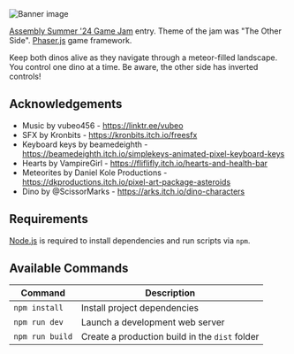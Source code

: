  <img src="https://double-dino-dash.surge.sh/banner.png" alt="Banner image">

[Assembly Summer '24 Game Jam](https://www.finnishgamejam.com/category/assembly/) entry. Theme of the jam was "The Other Side". [Phaser.js](https://phaser.io/) game framework.

Keep both dinos alive as they navigate through a meteor-filled landscape. You control one dino at a time. Be aware, the other side has inverted controls!

## Acknowledgements

-  Music by vubeo456 - https://linktr.ee/vubeo
-  SFX by Kronbits - https://kronbits.itch.io/freesfx
-  Keyboard keys by beamedeighth - https://beamedeighth.itch.io/simplekeys-animated-pixel-keyboard-keys
-  Hearts by VampireGirl - https://fliflifly.itch.io/hearts-and-health-bar
-  Meteorites by Daniel Kole Productions - https://dkproductions.itch.io/pixel-art-package-asteroids
-  Dino by @ScissorMarks - https://arks.itch.io/dino-characters

## Requirements

[Node.js](https://nodejs.org) is required to install dependencies and run scripts via `npm`.

## Available Commands

| Command         | Description                                    |
| --------------- | ---------------------------------------------- |
| `npm install`   | Install project dependencies                   |
| `npm run dev`   | Launch a development web server                |
| `npm run build` | Create a production build in the `dist` folder |

